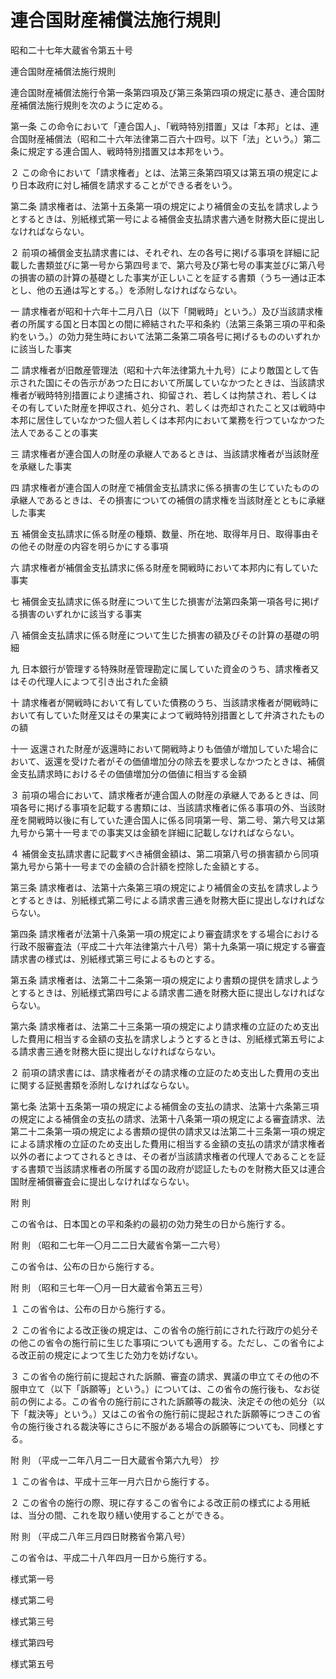 # 連合国財産補償法施行規則

昭和二十七年大蔵省令第五十号

連合国財産補償法施行規則

連合国財産補償法施行令第一条第四項及び第三条第四項の規定に基き、連合国財産補償法施行規則を次のように定める。

第一条 この命令において「連合国人」、「戦時特別措置」又は「本邦」とは、連合国財産補償法（昭和二十六年法律第二百六十四号。以下「法」という。）第二条に規定する連合国人、戦時特別措置又は本邦をいう。

２ この命令において「請求権者」とは、法第三条第四項又は第五項の規定により日本政府に対し補償を請求することができる者をいう。

第二条 請求権者は、法第十五条第一項の規定により補償金の支払を請求しようとするときは、別紙様式第一号による補償金支払請求書六通を財務大臣に提出しなければならない。

２ 前項の補償金支払請求書には、それぞれ、左の各号に掲げる事項を詳細に記載した書類並びに第一号から第四号まで、第六号及び第七号の事実並びに第八号の損害の額の計算の基礎とした事実が正しいことを証する書類（うち一通は正本とし、他の五通は写とする。）を添附しなければならない。

一 請求権者が昭和十六年十二月八日（以下「開戦時」という。）及び当該請求権者の所属する国と日本国との間に締結された平和条約（法第三条第三項の平和条約をいう。）の効力発生時において法第二条第二項各号に掲げるもののいずれかに該当した事実

二 請求権者が旧敵産管理法（昭和十六年法律第九十九号）により敵国として告示された国にその告示があつた日において所属していなかつたときは、当該請求権者が戦時特別措置により逮捕され、抑留され、若しくは拘禁され、若しくはその有していた財産を押収され、処分され、若しくは売却されたこと又は戦時中本邦に居住していなかつた個人若しくは本邦内において業務を行つていなかつた法人であることの事実

三 請求権者が連合国人の財産の承継人であるときは、当該請求権者が当該財産を承継した事実

四 請求権者が連合国人の財産で補償金支払請求に係る損害の生じていたものの承継人であるときは、その損害についての補償の請求権を当該財産とともに承継した事実

五 補償金支払請求に係る財産の種類、数量、所在地、取得年月日、取得事由その他その財産の内容を明らかにする事項

六 請求権者が補償金支払請求に係る財産を開戦時において本邦内に有していた事実

七 補償金支払請求に係る財産について生じた損害が法第四条第一項各号に掲げる損害のいずれかに該当する事実

八 補償金支払請求に係る財産について生じた損害の額及びその計算の基礎の明細

九 日本銀行が管理する特殊財産管理勘定に属していた資金のうち、請求権者又はその代理人によつて引き出された金額

十 請求権者が開戦時において有していた債務のうち、当該請求権者が開戦時において有していた財産又はその果実によつて戦時特別措置として弁済されたものの額

十一 返還された財産が返還時において開戦時よりも価値が増加していた場合において、返還を受けた者がその価値増加分の除去を要求しなかつたときは、補償金支払請求時におけるその価値増加分の価値に相当する金額

３ 前項の場合において、請求権者が連合国人の財産の承継人であるときは、同項各号に掲げる事項を記載する書類には、当該請求権者に係る事項の外、当該財産を開戦時以後に有していた連合国人に係る同項第一号、第二号、第六号又は第九号から第十一号までの事実又は金額を詳細に記載しなければならない。

４ 補償金支払請求書に記載すべき補償金額は、第二項第八号の損害額から同項第九号から第十一号までの金額の合計額を控除した金額とする。

第三条 請求権者は、法第十六条第三項の規定により補償金の支払を請求しようとするときは、別紙様式第二号による請求書三通を財務大臣に提出しなければならない。

第四条 請求権者が法第十八条第一項の規定により審査請求をする場合における行政不服審査法（平成二十六年法律第六十八号）第十九条第一項に規定する審査請求書の様式は、別紙様式第三号によるものとする。

第五条 請求権者は、法第二十二条第一項の規定により書類の提供を請求しようとするときは、別紙様式第四号による請求書二通を財務大臣に提出しなければならない。

第六条 請求権者は、法第二十三条第一項の規定により請求権の立証のため支出した費用に相当する金額の支払を請求しようとするときは、別紙様式第五号による請求書三通を財務大臣に提出しなければならない。

２ 前項の請求書には、請求権者がその請求権の立証のため支出した費用の支出に関する証拠書類を添附しなければならない。

第七条 法第十五条第一項の規定による補償金の支払の請求、法第十六条第三項の規定による補償金の支払の請求、法第十八条第一項の規定による審査請求、法第二十二条第一項の規定による書類の提供の請求又は法第二十三条第一項の規定による請求権の立証のため支出した費用に相当する金額の支払の請求が請求権者以外の者によつてされるときは、その者が当該請求権者の代理人であることを証する書類で当該請求権者の所属する国の政府が認証したものを財務大臣又は連合国財産補償審査会に提出しなければならない。

附 則

この省令は、日本国との平和条約の最初の効力発生の日から施行する。

附 則 （昭和二七年一〇月二二日大蔵省令第一二六号）

この省令は、公布の日から施行する。

附 則 （昭和三七年一〇月一日大蔵省令第五三号）

１ この省令は、公布の日から施行する。

２ この省令による改正後の規定は、この省令の施行前にされた行政庁の処分その他この省令の施行前に生じた事項についても適用する。ただし、この省令による改正前の規定によつて生じた効力を妨げない。

３ この省令の施行前に提起された訴願、審査の請求、異議の申立てその他の不服申立て（以下「訴願等」という。）については、この省令の施行後も、なお従前の例による。この省令の施行前にされた訴願等の裁決、決定その他の処分（以下「裁決等」という。）又はこの省令の施行前に提起された訴願等につきこの省令の施行後される裁決等にさらに不服がある場合の訴願等についても、同様とする。

附 則 （平成一二年八月二一日大蔵省令第六九号） 抄

１ この省令は、平成十三年一月六日から施行する。

２ この省令の施行の際、現に存するこの省令による改正前の様式による用紙は、当分の間、これを取り繕い使用することができる。

附 則 （平成二八年三月四日財務省令第八号）

この省令は、平成二十八年四月一日から施行する。

様式第一号

[](/./pict/S27F03401000050-001.pdf)

様式第二号

[](/./pict/S27F03401000050-002.pdf)

様式第三号

[](/./pict/S27F03401000050-003.pdf)

様式第四号

[](/./pict/S27F03401000050-004.pdf)

様式第五号

[](/./pict/S27F03401000050-005.pdf)
